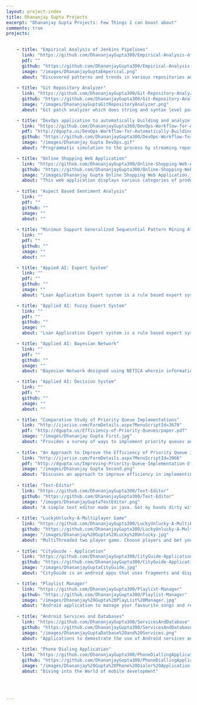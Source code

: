 ```yaml
---
layout: project-index
title: Dhananjay Gupta Projects 
excerpt: "Dhananjay Gupta Projects: Few Things I can boast about"
comments: true
projects:
    

    - title: "Empirical Analysis of Jenkins Pipelines"
      link: "https://github.com/DhananjayGupta300/Empirical-Analysis-of-Jenkins-Pipelines"
      pdf: ""
      github: "https://github.com/DhananjayGupta300/Empirical-Analysis-of-Jenkins-Pipelines"
      image: "/images/DhananjayGuptaEmperical.png"
      about: "Discovered patterns and trends in various repositories and their continuous integration pipelines. Analyzed groovy syntax and extracted stages, shell script commands, build invocations using different build tools."
      
    - title: "Git Repository Analyzer"
      link: "https://github.com/DhananjayGupta300/Git-Repository-Analyzer"
      github: "https://github.com/DhananjayGupta300/Git-Repository-Analyzer"
      image: "/images/DhananjayGuptaGitRepositoryAnalyzer.png"
      about: "Git patch analyzer which does string and syntax level parsing to analyze and generate reports for the repositories written in java. Determines common bugs by analyzing repeated patterns in ‘patches’ to source code."

    - title: "DevOps application to automatically building and analyze software applications."
      link: "https://github.com/DhananjayGupta300/DevOps-Workflow-for-Automatically-Building-and-Analyzing-Software-Applications"
      pdf: "http://dgupta.us/DevOps-Workflow-for-Automatically-Building-and-Analyzing-Software-Applications/DevOpsWorkFlow.pdf" 	
      github: "https://github.com/DhananjayGupta300/DevOps-Workflow-for-Automatically-Building-and-Analyzing-Software-Applications"
      image: "/images/Dhananjay Gupta DevOps.gif"
      about: "Programmatic simulation to the process by streaming repositories from GitHub, uploading each repository to a local GitLab server and triggering the local Jenkins server which builds, tests and analyses repositories using JaCoCo and Understand. "

    - title: "Online Shopping Web Application"
      link: "https://github.com/DhananjayGupta300/Online-Shopping-Web-Application"
      github: "https://github.com/DhananjayGupta300/Online-Shopping-Web-Application"
      image: "/images/Dhananjay Gupta Online Shopping Web Application.jpg"
      about: "This web application displays various categories of products to purchase or look for. It allows users to have their private accounts and put items in a shopping cart."
      
    - title: "Aspect Based Sentiment Analysis"
      link: ""
      pdf: ""
      github: ""
      image: ""
      about: ""
      
    - title: "Minimun Support Generalized Sequesntial Pattern Mining Algo"
      link: ""
      pdf: ""
      github: ""
      image: ""
      about: ""

    - title: "Appied AI: Expert System"
      link: ""
      pdf: ""
      github: ""
      image: ""
      about: "Loan Application Expert system is a rule based expert system designed using JESS wherein information of a loan applicant is asserted by the user of the Bank, and finally concludes whether applicant is eligible to apply for a loan or not. System also provides suggestions to the user of the system to help him/her to make a decision in a very convenient manner. The expert system checks for all the parameters asserted by the user and finally claims the decision depending upon its interpretation and a few important rules set in the bank’s policy."

    - title: "Applied AI: Fuzzy Expert System"
      link: ""
      pdf: ""
      github: ""
      image: ""
      about: "Loan Application Expert system is a rule based expert system designed using FUZZY JESS wherein information of a loan applicant is asserted by the user of the Bank, and finally concludes whether applicant is eligible to apply for a loan or not. System also provides suggestions to the user of the system to help him/her to make a decision in a very convenient manner. The expert system checks for all the boolean and Fuzzy parameters asserted by the user and finally claims the decision depending upon its interpretation and a few important rules set in the bank’s policy."

    - title: "Applied AI: Bayesian Network"
      link: ""
      pdf: ""
      github: ""
      image: ""
      about: "Bayesian Network designed using NETICA wherein information of different type of loan applicants and types of loan is asserted by the user of the Bank, and finally concludes whether applicant will be to repay loan or not."

    - title: "Applied AI: Decision System"
      link: ""
      pdf: ""
      github: ""
      image: ""
      about: ""

    - title: "Comparative Study of Priority Queue Implementations"
      link: "http://ijariie.com/FormDetails.aspx?MenuScriptId=3670"
      pdf: "http://dgupta.us/Efficiency-of-Priority-Queues/paper.pdf"
      image: "/images/Dhananjay Gupta First.jpg"
      about: "Provides a survey of ways to implement priority queues and their associated complexities" 
      
    - title: "An Approach to Improve the Efficiency of Priority Queue Implementations"
      link: "http://ijariie.com/FormDetails.aspx?MenuScriptId=3966"
      pdf: "http://dgupta.us/Improving-Priority-Queue-Implementation-Efficiencies/paper.pdf"
      image: "/images/Dhananjay Gupta Second.png"
      about: "Discuses an approach to improve efficiency in implementing Priorty Queues through memory pool."
      
    - title: "Text-Editor"
      link: "https://github.com/DhananjayGupta300/Text-Editor"
      github: "https://github.com/DhananjayGupta300/Text-Editor"
      image: "/images/DhananjayGuptaTextEditor.png"
      about: "A simple text editor made in java. Got my hands dirty with Java for the first time."  
      
    - title: "LuckyUnlucky-A-Multiplayer Game"
      link: "https://github.com/DhananjayGupta300/LuckyUnlucky-A-MultiPlayer-Game"
      github: "https://github.com/DhananjayGupta300/LuckyUnlucky-A-MultiPlayer-Game"
      image: "/images/Dhananjay%20Gupta%20Lucky%20Unlucky.jpg"
      about: "MultiThreaded two player game. Choose players and bet your luck!"
      
    - title: "CityGuide - Application"
      link: "https://github.com/DhananjayGupta300/CityGuide-Application"
      github: "https://github.com/DhananjayGupta300/CityGuide-Application"
      image: "/images/DhananjayGuptaCityGuide.jpg"
      about: "CityGuide is an android apps that uses fragments and displays top 10 attractions and restaurants in the city of chicago."

    - title: "Playlist Manager"
      link: "https://github.com/DhananjayGupta300/Playlist-Manager"
      github: "https://github.com/DhananjayGupta300/Playlist-Manager"
      image: "/images/Dhananjay%20Gupta%20PlayList%20Manager.jpg"
      about: "Android application to manage your favourite songs and related information."
      
    - title: "Android Services and Databases"
      link: "https://github.com/DhananjayGupta300/ServicesAndDatabase"
      github: "https://github.com/DhananjayGupta300/ServicesAndDatabase"
      image: "/images/DhananjayGuptaDatbase%20and%20Services.png"
      about: "Applications to demostrate the use of Android services and databases"  
      
    - title: "Phone Dialing Application"
      link: "https://github.com/DhananjayGupta300/PhoneDiallingApplication"
      github: "https://github.com/DhananjayGupta300/PhoneDiallingApplication"
      image: "/images/Dhananjay%20Gupta%20Phone%20Dialer%20Application.jpg"
      about: "Diving into the World of mobile development"
     
         
    
   
---
```

